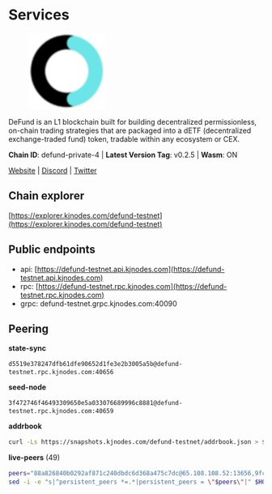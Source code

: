 # Services

<figure><img src="https://raw.githubusercontent.com/kj89/cosmos-images/main/logos/defund.png" width="150" alt=""><figcaption></figcaption></figure>

DeFund is an L1 blockchain built for building decentralized permissionless,  on-chain trading strategies that are packaged into a dETF (decentralized  exchange-traded fund) token, tradable within any ecosystem or CEX.

**Chain ID**: defund-private-4 | **Latest Version Tag**: v0.2.5 | **Wasm**: ON

[Website](https://www.defund.app) | [Discord](https://discord.gg/FV26pRPZ3P) | [Twitter](https://twitter.com/defund_finance)




## Chain explorer
[https://explorer.kjnodes.com/defund-testnet](https://explorer.kjnodes.com/defund-testnet)

## Public endpoints

* api: [https://defund-testnet.api.kjnodes.com](https://defund-testnet.api.kjnodes.com)
* rpc: [https://defund-testnet.rpc.kjnodes.com](https://defund-testnet.rpc.kjnodes.com)
* grpc: defund-testnet.grpc.kjnodes.com:40090

## Peering

**state-sync**

```text
d5519e378247dfb61dfe90652d1fe3e2b3005a5b@defund-testnet.rpc.kjnodes.com:40656
```

**seed-node**

```text
3f472746f46493309650e5a033076689996c8881@defund-testnet.rpc.kjnodes.com:40659
```

**addrbook**
```bash
curl -Ls https://snapshots.kjnodes.com/defund-testnet/addrbook.json > $HOME/.defund/config/addrbook.json
```

**live-peers** (49)
```bash
peers="88a826840b0292af871c240dbdc6d368a475c7dc@65.108.108.52:13656,9fc47f55128d84c8133fecf1aaee10df975041e2@199.175.98.108:26656,9caa4ac64062fa1178a9db93d24209841bbd30ba@199.175.98.110:26656,8db4b24f6d1ad836b8d0ac7222971cd428ff6ca8@185.182.187.136:40656,ddde85fd6bbb3db544750411f1bb6d3b5b40e700@65.108.92.199:40656,48fe32b3f93472a26854ee6fef69447f62a265ed@199.175.98.109:26656,2b8a63defdcde856b7c4febac9658ad2ef26befb@65.108.9.230:18656,76d932d75b5de4c1799f8702b0047a4ab3de1b14@154.53.63.156:30656,78c53aca778b1239158cf4bf6a3aeeb2239501bb@38.242.216.35:40656,86ba2d9b6d88cd7776147a39b4eb377bd47749fb@62.141.45.243:40656,2687b608599ef656f343a790f21fb3fb9292668e@194.146.13.187:26656,d9516be6f5fffad9d2fa4354126c46ca5a6c9310@154.53.55.128:30656,e26206d0e39515fb07915b28e468729340eb112e@38.242.244.163:26656,38c2e79f4d9043aac5fd699d3bd5b8c3bdab0ab2@154.12.241.185:26656,475831e66548184ac8402e3dd3c9d39bd08b5c68@38.242.139.98:26656,9f950e7aae61ef055706fc393d62764819d1aa54@62.171.169.230:40656,e0051024da03786ee8008f2ca310bb3ea05edab1@167.86.102.206:26656,a85be9e03202508152b5c667a18e4f2c7a137a32@217.76.50.254:26656,3209ec925afead6706ac250aae88d1b85a45a2d3@167.86.85.247:30656,57520ca0b1354ec43ec524f51c1622277b000dd7@38.242.140.65:26656,d1b61b43b9475e9d509f720415b75c30cb92bfb3@89.117.58.38:26656,7f8cdf82657d23568c650a87b039539d4b234016@164.68.113.162:30656,ba0abf77c2dec230a7ae06b32d1abf63dbd48642@5.9.82.120:61656,96032785e25305d054fcf20d5f606981032b5569@135.181.206.160:26656,0d560c5dedc7415c45d9a9a6c8f4c4b69b0d31cc@65.108.8.55:26656,a04b2fa85b4636dca6e3841396b7eda6a24f22f7@194.195.87.106:26656,ea1af576f728832d90d4fe9944e45743bb270f24@154.12.245.40:30656,0eb9422efedd714d3db57d1ddfaad75f80a60518@5.161.99.35:26656,41c5b53745e065bee2f46970e6590ce1c4884401@164.68.113.190:26656,e3c348467a8c88c0f65e2ca8a71875d2a384b8b4@185.16.39.19:60656,0108df8793ec07fa82ea202d54b70c603b827ea4@5.9.81.251:656,52a6de973b9ad92caada32c2e65655b4d92578de@65.109.2.29:26656,16af5142a97d6bd22f941c15ad8faf2150d48e59@157.90.157.18:26656,8a650a9761db8abc1096abc3d4a68431600ae835@62.171.149.101:46656,b5892dbba78b7937e36e9b8bfd90482820197e07@195.201.57.148:56656,1a4f0f016ffc8f6814835dc20f5bb7050b2eac90@38.242.239.25:36656,93c8b8a7ca623d2a9c722b513dc57d39bf392183@46.149.76.48:26656,6f82e772ee8ae1895edc9743dbb269fb7c33f06a@144.91.89.158:30656,377da550df4ee1643d9e3f23f7c9827b38688f2b@194.146.13.185:26656,6691e56c95ca475481f61418c28e11ca2e4469fe@194.146.13.186:26656,a543cc4f9e77b8e402cce69b5c78e9c9c4562a65@84.46.240.144:40656,e5bbfeeb0d2232e1faa6f2f00e9f1b2cc61baa25@89.163.155.220:40656,30823fe0963dbf4e4e563178cd834eb22bfbb3a2@65.108.232.238:13656,4df8eb475acb402f6c86b710bf1b7ac4fa7a87e9@194.146.13.254:26656,1f035d17ad5cc6b1abaf8ed0380fdddff1db929f@85.239.243.215:26656,278602404e78c23f5aff7a04802179ad7ffaa676@18.234.102.132:26656,bee3cc2feaafa0eb98f5044d9f0ac11f7b8d468e@185.225.191.23:26656,0544670a43be0a61c7e354bc55d32b6573dc31cf@94.131.106.79:26656,d5519e378247dfb61dfe90652d1fe3e2b3005a5b@65.109.68.190:40656"
sed -i -e "s|^persistent_peers *=.*|persistent_peers = \"$peers\"|" $HOME/.defund/config/config.toml
```
